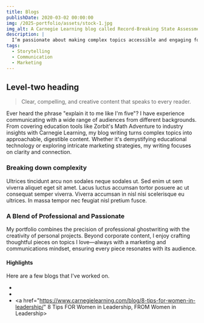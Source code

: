 ```yaml
---
title: Blogs
publishDate: 2020-03-02 00:00:00
img: /2025-portfolio/assets/stock-1.jpg
img_alt: A Carnegie Learning blog called Record-Breaking State Assessment Scores at Howard Street Charter School
description: |
  I’m passionate about making complex topics accessible and engaging for readers. Drawing from my experience in tech, education, and marketing, I specialize in transforming big ideas into clear insights.
tags:
  - Storytelling
  - Communication
  - Marketing
---
```


## Level-two heading

> Clear, compelling, and creative content that speaks to every reader.

Ever heard the phrase "explain it to me like I'm five"? I have experience communicating with a wide range of audiences from different backgrounds. From covering education tools like Zorbit's Math Adventure to industry insights with Carnegie Learning, my blog writing turns complex topics into approachable, digestible content. Whether it's demystifying educational technology or exploring intricate marketing strategies, my writing focuses on clarity and connection.

### Breaking down complexity

Ultrices tincidunt arcu non sodales neque sodales ut. Sed enim ut sem viverra aliquet eget sit amet. Lacus luctus accumsan tortor posuere ac ut consequat semper viverra. Viverra accumsan in nisl nisi scelerisque eu ultrices. In massa tempor nec feugiat nisl pretium fusce.

### A Blend of Professional and Passionate
My portfolio combines the precision of professional ghostwriting with the creativity of personal projects. Beyond corporate content, I enjoy crafting thoughtful pieces on topics I love—always with a marketing and communications mindset, ensuring every piece resonates with its audience.

#### Highlights
Here are a few blogs that I've worked on.
- <a href="https://www.carnegielearning.com/blog/success-spotlight-indian-river/" Ways a Delaware District Encouraged Students to Use MATHia></a>
- <a href="https://www.carnegielearning.com/blog/record-breaking-assessment-scores-oregon/" Success Spotlight: Record-Breaking State Assessment Scores at Howard Street Charter School></a>
- <a href="https://www.carnegielearning.com/blog/8-tips-for-women-in-leadership/" 8 Tips FOR Women in Leadership, FROM Women in Leadership></a>
